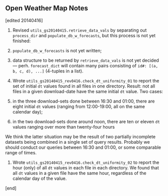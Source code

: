 ## Open Weather Map Notes

[edited 20140416]

1. Revised `utils_gs20140415.retrieve_data_vals` by separating out `process_dir` and `populate_db_w_forecasts`, but this process is not yet finished:

  2. `populate_db_w_forecasts` is not yet written;
  2. data structure to be returned by `retrieve_data_vals` is not yet decided — perh. `forecast_dict` will contain many pairs consisting of `id#: [(a, b, c, d), ...]` (4-tuples in a list).

1. Wrote `utils_gs20140415_rev0416.check_dt_uniformity_01` to report the set of initial `dt` values found in all files in one directory. Result: not all files in a given download-date have the same initial `dt` value. Two cases:

  2. in the three download-sets done between 16:30 and 01:00, there are eight initial `dt` values (ranging from 12:00-19:00, all on the same calendar day);
  2. in the two download-sets done around noon, there are ten or eleven `dt` values ranging over more than twenty-four hours
  
   We think the latter situation may be the result of two partially incomplete datasets being combined in a single set of query results. Probably we should conduct our queries between 16:30 and 01:00, or some comparable range of times.

1. Wrote `utils_gs20140415_rev0416.check_dt_uniformity_02` to report the hour (only) of all `dt` values in each file in each directory. We found that all `dt` values in a given file have the same hour, regardless of the calendar day of the value.

[end]
